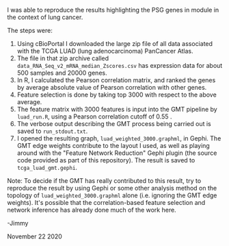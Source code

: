 I was able to reproduce the results highlighting the PSG genes in module in the context of lung cancer.

The steps were:

1. Using cBioPortal I downloaded the large zip file of all data associated with the TCGA LUAD (lung adenocarcinoma) PanCancer Atlas.
2. The file in that zip archive called `data_RNA_Seq_v2_mRNA_median_Zscores.csv` has expression data for about 500 samples and 20000 genes.
3. In R, I calculated the Pearson correlation matrix, and ranked the genes by average absolute value of Pearson correlation with other genes.
4. Feature selection is done by taking top 3000 with respect to the above average.
5. The feature matrix with 3000 features is input into the GMT pipeline by `luad_run.R`, using a Pearson correlation cutoff of 0.55 .
6. The verbose output describing the GMT process being carried out is saved to `run_stdout.txt`.
7. I opened the resulting graph, `luad_weighted_3000.graphml`, in Gephi. The GMT edge weights contribute to the layout I used, as well as playing around with the "Feature Network Reduction" Gephi plugin (the source code provided as part of this repository). The result is saved to `tcga_luad_gmt.gephi`.

Note: To decide if the GMT has really contributed to this result, try to reproduce the result by using Gephi or some other analysis method on the topology of `luad_weighted_3000.graphml` alone (i.e. ignoring the GMT edge weights). It's possible that the correlation-based feature selection and network inference has already done much of the work here.

-Jimmy

November 22 2020
